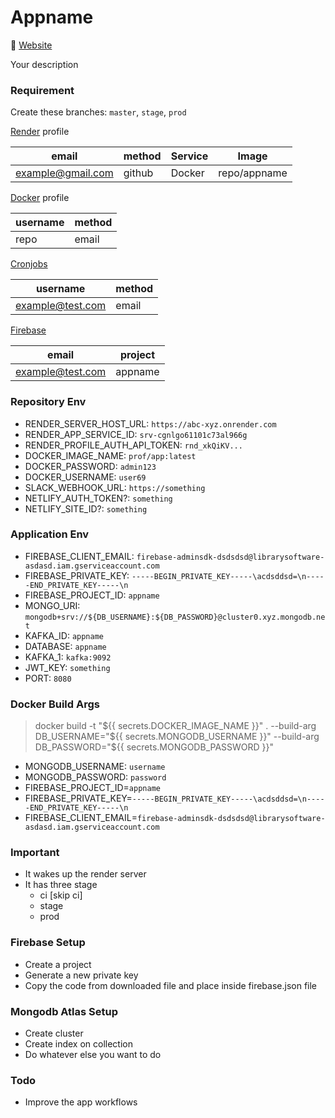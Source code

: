 # Appname

🔗 [Website](https://appname.onrender.com)

Your description

### Requirement

Create these branches: `master`, `stage`, `prod`

[Render](https://render.com) profile

| email             | method | Service | Image        |
| ----------------- | ------ | ------- | ------------ |
| example@gmail.com | github | Docker  | repo/appname |

[Docker](https://hub.docker.com) profile

| username | method |
| -------- | ------ |
| repo     | email  |

[Cronjobs](https://cron-job.org/)

| username         | method |
| ---------------- | ------ |
| example@test.com | email  |

[Firebase](https://console.firebase.google.com/)

| email            | project |
| ---------------- | ------- |
| example@test.com | appname |

### Repository Env

- RENDER_SERVER_HOST_URL: `https://abc-xyz.onrender.com`
- RENDER_APP_SERVICE_ID: `srv-cgnlgo61101c73al966g`
- RENDER_PROFILE_AUTH_API_TOKEN: `rnd_xkQiKV...`
- DOCKER_IMAGE_NAME: `prof/app:latest`
- DOCKER_PASSWORD: `admin123`
- DOCKER_USERNAME: `user69`
- SLACK_WEBHOOK_URL: `https://something`
- NETLIFY_AUTH_TOKEN?: `something`
- NETLIFY_SITE_ID?: `something`

### Application Env

- FIREBASE_CLIENT_EMAIL: `firebase-adminsdk-dsdsdsd@librarysoftware-asdasd.iam.gserviceaccount.com`
- FIREBASE_PRIVATE_KEY: `-----BEGIN_PRIVATE_KEY-----\acdsddsd=\n-----END_PRIVATE_KEY-----\n`
- FIREBASE_PROJECT_ID: `appname`
- MONGO_URI: `mongodb+srv://${DB_USERNAME}:${DB_PASSWORD}@cluster0.xyz.mongodb.net`
- KAFKA_ID: `appname`
- DATABASE: `appname`
- KAFKA_1: `kafka:9092`
- JWT_KEY: `something`
- PORT: `8080`

### Docker Build Args

> docker build -t "${{ secrets.DOCKER_IMAGE_NAME }}" . --build-arg DB_USERNAME="${{ secrets.MONGODB_USERNAME }}" --build-arg DB_PASSWORD="${{ secrets.MONGODB_PASSWORD }}"

- MONGODB_USERNAME: `username`
- MONGODB_PASSWORD: `password`
- FIREBASE_PROJECT_ID=`appname`
- FIREBASE_PRIVATE_KEY=`-----BEGIN_PRIVATE_KEY-----\acdsddsd=\n-----END_PRIVATE_KEY-----\n`
- FIREBASE_CLIENT_EMAIL=`firebase-adminsdk-dsdsdsd@librarysoftware-asdasd.iam.gserviceaccount.com`

### Important

- It wakes up the render server
- It has three stage
  - ci [skip ci]
  - stage
  - prod

### Firebase Setup

- Create a project
- Generate a new private key
- Copy the code from downloaded file and place inside firebase.json file

### Mongodb Atlas Setup

- Create cluster
- Create index on collection
- Do whatever else you want to do

### Todo

- Improve the app workflows
